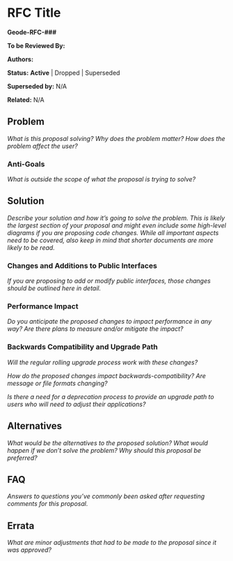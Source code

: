 # RFC Title

**Geode-RFC-###**

**To be Reviewed By:** 

**Authors:**

**Status:** **Active** | Dropped | Superseded

**Superseded by:** N/A

**Related:** N/A


## Problem
*What is this proposal solving? Why does the problem matter? How does the problem affect the user?*

### Anti-Goals
*What is outside the scope of what the proposal is trying to solve?*

## Solution
*Describe your solution and how it’s going to solve the problem. This is likely the largest section of your proposal and might even include some high-level diagrams if you are proposing code changes. While all important aspects need to be covered, also keep in mind that shorter documents are more likely to be read.*

### Changes and Additions to Public Interfaces
*If you are proposing to add or modify public interfaces, those changes should be outlined here in detail.*

### Performance Impact
*Do you anticipate the proposed changes to impact performance in any way? Are there plans to measure and/or mitigate the impact?*

### Backwards Compatibility and Upgrade Path
*Will the regular rolling upgrade process work with these changes?*

*How do the proposed changes impact backwards-compatibility? Are message or file formats changing?*

*Is there a need for a deprecation process to provide an upgrade path to users who will need to adjust their applications?*

## Alternatives
*What would be the alternatives to the proposed solution? What would happen if we don’t solve the problem? Why should this proposal be preferred?*

## FAQ
*Answers to questions you’ve commonly been asked after requesting comments for this proposal.*

## Errata
*What are minor adjustments that had to be made to the proposal since it was approved?*